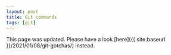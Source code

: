 ```yaml
---
layout: post
title: Git commands
tags: [git]
---
```


This page was updated. Please have a look [here]({{ site.baseurl }}/2021/01/08/git-gotchas/) instead.